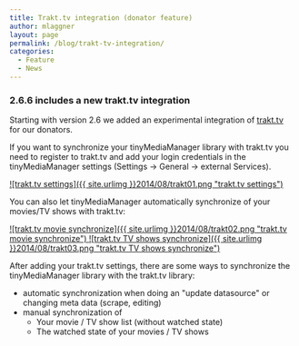 ```yaml
---
title: Trakt.tv integration (donator feature)
author: mlaggner
layout: page
permalink: /blog/trakt-tv-integration/
categories:
  - Feature
  - News
---
```

### 2.6.6 includes a new trakt.tv integration

Starting with version 2.6 we added an experimental integration of [trakt.tv](http://www.trakt.tv) for our donators.<!--more-->

If you want to synchronize your tinyMediaManager library with trakt.tv you need to register to trakt.tv and add your login credentials in the tinyMediaManager settings (Settings -> General -> external Services).

<a class="fancybox" href="{{ site.urlimg }}2014/08/trakt01.png" rel="post" title="trakt.tv settings">
![trakt.tv settings]({{ site.urlimg }}2014/08/trakt01.png "trakt.tv settings")
</a>

You can also let tinyMediaManager automatically synchronize of your movies/TV shows with trakt.tv:

<a class="fancybox" href="{{ site.urlimg }}2014/08/trakt02.png" rel="post" title="trakt.tv movie synchronize">
![trakt.tv movie synchronize]({{ site.urlimg }}2014/08/trakt02.png "trakt.tv movie synchronize")
</a>

<a class="fancybox" href="{{ site.urlimg }}2014/08/trakt03.png" rel="post" title="trakt.tv TV shows synchronize">
![trakt.tv TV shows synchronize]({{ site.urlimg }}2014/08/trakt03.png "trakt.tv TV shows synchronize")
</a>

After adding your trakt.tv settings, there are some ways to synchronize the tinyMediaManager library with the trakt.tv library:

  * automatic synchronization when doing an "update datasource" or changing meta data (scrape, editing)
  * manual synchronization of
      * Your movie / TV show list (without watched state)
      * The watched state of your movies / TV shows
